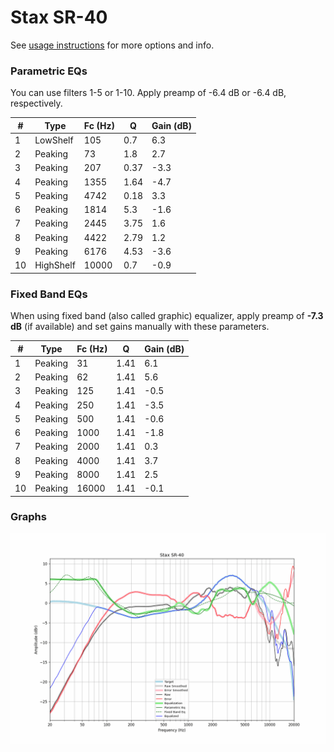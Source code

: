 # Stax SR-40
See [usage instructions](https://github.com/jaakkopasanen/AutoEq#usage) for more options and info.

### Parametric EQs
You can use filters 1-5 or 1-10. Apply preamp of -6.4 dB or -6.4 dB, respectively.

|   # | Type      |   Fc (Hz) |    Q |   Gain (dB) |
|-----|-----------|-----------|------|-------------|
|   1 | LowShelf  |       105 | 0.7  |         6.3 |
|   2 | Peaking   |        73 | 1.8  |         2.7 |
|   3 | Peaking   |       207 | 0.37 |        -3.3 |
|   4 | Peaking   |      1355 | 1.64 |        -4.7 |
|   5 | Peaking   |      4742 | 0.18 |         3.3 |
|   6 | Peaking   |      1814 | 5.3  |        -1.6 |
|   7 | Peaking   |      2445 | 3.75 |         1.6 |
|   8 | Peaking   |      4422 | 2.79 |         1.2 |
|   9 | Peaking   |      6176 | 4.53 |        -3.6 |
|  10 | HighShelf |     10000 | 0.7  |        -0.9 |

### Fixed Band EQs
When using fixed band (also called graphic) equalizer, apply preamp of **-7.3 dB** (if available) and set gains manually with these parameters.

|   # | Type    |   Fc (Hz) |    Q |   Gain (dB) |
|-----|---------|-----------|------|-------------|
|   1 | Peaking |        31 | 1.41 |         6.1 |
|   2 | Peaking |        62 | 1.41 |         5.6 |
|   3 | Peaking |       125 | 1.41 |        -0.5 |
|   4 | Peaking |       250 | 1.41 |        -3.5 |
|   5 | Peaking |       500 | 1.41 |        -0.6 |
|   6 | Peaking |      1000 | 1.41 |        -1.8 |
|   7 | Peaking |      2000 | 1.41 |         0.3 |
|   8 | Peaking |      4000 | 1.41 |         3.7 |
|   9 | Peaking |      8000 | 1.41 |         2.5 |
|  10 | Peaking |     16000 | 1.41 |        -0.1 |

### Graphs
![](./Stax%20SR-40.png)
